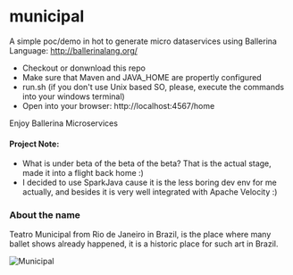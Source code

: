 # municipal

A simple poc/demo in hot to generate micro dataservices using Ballerina Language: http://ballerinalang.org/

* Checkout or donwnload this repo
* Make sure that Maven and JAVA_HOME are propertly configured
* run.sh (if you don't use Unix based SO, please, execute the commands into your windows terminal)
* Open into your browser: http://localhost:4567/home

Enjoy Ballerina Microservices

#### Project Note:
 
* What is under beta of the beta of the beta? That is the actual stage, made it into a flight back home :)
* I decided to use SparkJava cause it is the less boring dev env for me actually, and besides it is very well integrated with Apache Velocity :)

### About the name

Teatro Municipal from Rio de Janeiro in Brazil, is the place where many ballet shows already happened, it is a historic place for such art in Brazil.

![Municipal](http://jornalggn.com.br/sites/default/files/u16-2016/teatro-municipal-rj.jpg)


